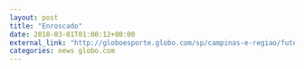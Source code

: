 ```yaml
---
layout: post
title: "Enroscado"
date: 2018-03-01T01:00:12+00:00
external_link: "http://globoesporte.globo.com/sp/campinas-e-regiao/futebol/copa-do-brasil/jogo/28-02-2018/ponte-preta-sampaio-correia/"
categories: news globo.com
---
```


